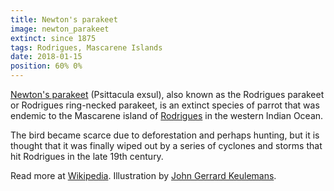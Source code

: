 ```yaml
---
title: Newton's parakeet
image: newton_parakeet
extinct: since 1875
tags: Rodrigues, Mascarene Islands
date: 2018-01-15
position: 60% 0%
---
```


[Newton's parakeet][1] (Psittacula exsul), also known as the Rodrigues parakeet
or Rodrigues ring-necked parakeet, is an extinct species of parrot that was
endemic to the Mascarene island of [Rodrigues][2] in the western Indian Ocean.

The bird became scarce due to deforestation and perhaps hunting, but it is
thought that it was finally wiped out by a series of cyclones and storms that
hit Rodrigues in the late 19th century.

Read more at [Wikipedia][3]. Illustration by [John Gerrard Keulemans][4].

[1]: /2018/01/15/newton-parakeet/
[2]: https://www.openstreetmap.org/#map=11/-19.7043/63.3945
[3]: https://en.wikipedia.org/wiki/Newton's_parakeet
[4]: https://ia800201.us.archive.org/BookReader/BookReaderImages.php?zip=/20/items/extinctbirdsatte00roth/extinctbirdsatte00roth_jp2.zip&file=extinctbirdsatte00roth_jp2/extinctbirdsatte00roth_0319.jp2&scale=1&rotate=0

